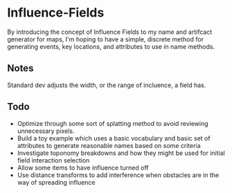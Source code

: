 # Influence-Fields

By introducing the concept of Influence Fields to my name and artifcact generator
for maps, I'm hoping to have a simple, discrete method for generating events,
key locations, and attributes to use in name methods.

## Notes

Standard dev adjusts the width, or the range of incluence, a field has. 

## Todo

* Optimize through some sort of splatting method to avoid reviewing unnecessary pixels.
* Build a toy example which uses a basic vocabulary and basic set of attributes
to generate reasonable names based on some criteria
* Investigate toponomy breakdowns and how they might be used for initial field interaction
selection
* Allow some items to have influence turned off
* Use distance transforms to add interference when obstacles are in the way of
spreading influence
